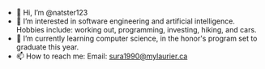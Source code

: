 - 👋 Hi, I’m @natster123
- 👀 I’m interested in software engineering and artificial intelligence. Hobbies include: working out, programming, investing, hiking, and cars.
- 🌱 I’m currently learning computer science, in the honor's program set to graduate this year.
- 📫 How to reach me: Email: sura1990@mylaurier.ca

<!---
natster123/natster123 is a ✨ special ✨ repository because its `README.md` (this file) appears on your GitHub profile.
You can click the Preview link to take a look at your changes.
--->
